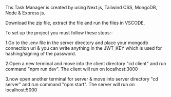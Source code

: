Ths Task Manager is created by using Next.js, Tailwind CSS, MongoDB, Node & Express js.


Download the zip file, extract the file and run the files in VSCODE.

To set up the project you must follow these steps:-

1.Go to the .env file in the server directory and place your mongodb connection uri & you can write anything in the JWT_KEY which is used for hashing/signing of the password.

2.Open a new terminal and move into the client directory "cd client" and run command "npm run dev". The client will run on localhost:3000

3.now open another terminal for server & move into server directory "cd server" and run command "npm start". The server will run on localhost:5000
 
